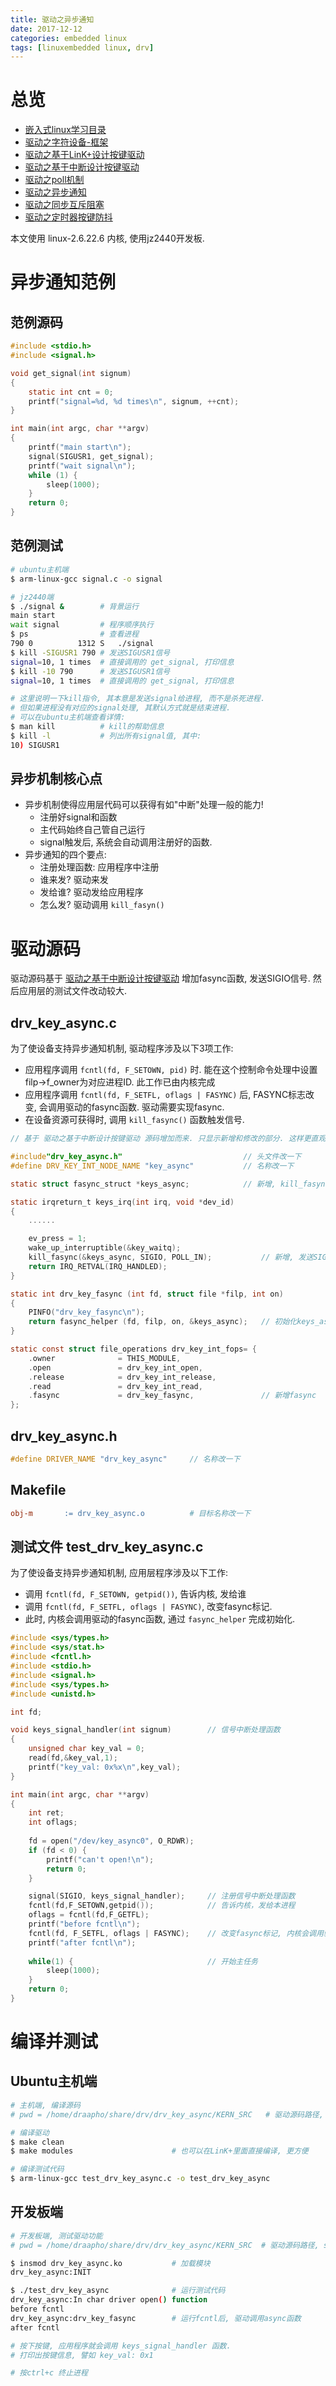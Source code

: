 ```yaml
---
title: 驱动之异步通知
date: 2017-12-12
categories: embedded linux
tags: [linuxembedded linux, drv]
---
```


# 总览
- [嵌入式linux学习目录](https://draapho.github.io/2017/11/23/1734-linux-content/)
- [驱动之字符设备-框架](https://draapho.github.io/2017/11/22/1733-drv-chr1/)
- [驱动之基于LinK+设计按键驱动](https://draapho.github.io/2017/11/30/1740-drv-chr2/)
- [驱动之基于中断设计按键驱动](https://draapho.github.io/2017/12/07/1741-drv-chr3/)
- [驱动之poll机制](https://draapho.github.io/2017/12/11/1742-drv-chr4/)
- [驱动之异步通知](https://draapho.github.io/2017/12/12/1743-drv-chr5/)
- [驱动之同步互斥阻塞](https://draapho.github.io/2017/12/13/1744-drv-chr6/)
- [驱动之定时器按键防抖](https://draapho.github.io/2018/01/04/1801-drv-chr7/)


本文使用 linux-2.6.22.6 内核, 使用jz2440开发板.

# 异步通知范例

## 范例源码
``` c
#include <stdio.h>
#include <signal.h>

void get_signal(int signum) 
{
	static int cnt = 0;
	printf("signal=%d, %d times\n", signum, ++cnt);
}

int main(int argc, char **argv)
{
	printf("main start\n");
	signal(SIGUSR1, get_signal);
	printf("wait signal\n");
	while (1) {
		sleep(1000);
	}
	return 0;
}
```

## 范例测试
``` bash
# ubuntu主机端
$ arm-linux-gcc signal.c -o signal

# jz2440端
$ ./signal &        # 背景运行
main start
wait signal         # 程序顺序执行
$ ps                # 查看进程
790 0          1312 S   ./signal
$ kill -SIGUSR1 790 # 发送SIGUSR1信号
signal=10, 1 times  # 直接调用的 get_signal, 打印信息
$ kill -10 790      # 发送SIGUSR1信号
signal=10, 1 times  # 直接调用的 get_signal, 打印信息

# 这里说明一下kill指令, 其本意是发送signal给进程, 而不是杀死进程.
# 但如果进程没有对应的signal处理, 其默认方式就是结束进程.
# 可以在ubuntu主机端查看详情:
$ man kill          # kill的帮助信息
$ kill -l           # 列出所有signal值, 其中:
10) SIGUSR1
```

## 异步机制核心点
- 异步机制使得应用层代码可以获得有如"中断"处理一般的能力!
    - 注册好signal和函数
    - 主代码始终自己管自己运行
    - signal触发后, 系统会自动调用注册好的函数.
- 异步通知的四个要点:
    - 注册处理函数: 应用程序中注册
    - 谁来发? 驱动来发
    - 发给谁? 驱动发给应用程序
    - 怎么发? 驱动调用 `kill_fasyn()`


# 驱动源码

驱动源码基于 [驱动之基于中断设计按键驱动](https://draapho.github.io/2017/12/07/1741-drv-chr3/) 
增加fasync函数, 发送SIGIO信号.
然后应用层的测试文件改动较大.


## drv_key_async.c

为了使设备支持异步通知机制, 驱动程序涉及以下3项工作:
- 应用程序调用 `fcntl(fd, F_SETOWN, pid)` 时. 能在这个控制命令处理中设置 filp->f_owner为对应进程ID. 此工作已由内核完成
- 应用程序调用 `fcntl(fd, F_SETFL, oflags | FASYNC)` 后, FASYNC标志改变, 会调用驱动的fasync函数. 驱动需要实现fasync. 
- 在设备资源可获得时, 调用 `kill_fasync()` 函数触发信号.


``` c
// 基于 驱动之基于中断设计按键驱动 源码增加而来. 只显示新增和修改的部分. 这样更直观易懂.

#include"drv_key_async.h"                           // 头文件改一下
#define DRV_KEY_INT_NODE_NAME "key_async"           // 名称改一下

static struct fasync_struct *keys_async;            // 新增, kill_fasync使用

static irqreturn_t keys_irq(int irq, void *dev_id)
{
    ......

    ev_press = 1;                              
    wake_up_interruptible(&key_waitq);     
    kill_fasync(&keys_async, SIGIO, POLL_IN);           // 新增, 发送SIGIO信号
    return IRQ_RETVAL(IRQ_HANDLED);
}

static int drv_key_fasync (int fd, struct file *filp, int on)
{
    PINFO("drv_key_fasync\n");
    return fasync_helper (fd, filp, on, &keys_async);   // 初始化keys_async
}

static const struct file_operations drv_key_int_fops= {
	.owner				= THIS_MODULE,
	.open				= drv_key_int_open,
	.release			= drv_key_int_release,
	.read				= drv_key_int_read,
	.fasync             = drv_key_fasync,               // 新增fasync
};
```

## drv_key_async.h

``` c
#define DRIVER_NAME "drv_key_async"     // 名称改一下
```

## Makefile

``` makefile
obj-m		:= drv_key_async.o          # 目标名称改一下
```


## 测试文件 test_drv_key_async.c

为了使设备支持异步通知机制, 应用层程序涉及以下工作:
- 调用 `fcntl(fd, F_SETOWN, getpid())`, 告诉内核, 发给谁 
- 调用 `fcntl(fd, F_SETFL, oflags | FASYNC)`, 改变fasync标记.
- 此时, 内核会调用驱动的fasync函数, 通过 `fasync_helper` 完成初始化.


``` c
#include <sys/types.h>  
#include <sys/stat.h>  
#include <fcntl.h>  
#include <stdio.h>
#include <signal.h>
#include <sys/types.h>
#include <unistd.h>

int fd;

void keys_signal_handler(int signum)        // 信号中断处理函数
{
    unsigned char key_val = 0;
    read(fd,&key_val,1);
    printf("key_val: 0x%x\n",key_val);
}

int main(int argc, char **argv)
{
    int ret;
    int oflags;
    
    fd = open("/dev/key_async0", O_RDWR);
    if (fd < 0) {
        printf("can't open!\n");
        return 0;
    }

    signal(SIGIO, keys_signal_handler);     // 注册信号中断处理函数
    fcntl(fd,F_SETOWN,getpid());            // 告诉内核，发给本进程
    oflags = fcntl(fd,F_GETFL);
    printf("before fcntl\n");
    fcntl(fd, F_SETFL, oflags | FASYNC);    // 改变fasync标记, 内核会调用驱动fasync, 完成初始化
    printf("after fcntl\n");
    
    while(1) {                              // 开始主任务
        sleep(1000);
    }
    return 0;
}
```


# 编译并测试

## Ubuntu主机端

``` bash
# 主机端, 编译源码
# pwd = /home/draapho/share/drv/drv_key_async/KERN_SRC   # 驱动源码路径, share是nfs共享文件夹

# 编译驱动
$ make clean
$ make modules                      # 也可以在LinK+里面直接编译, 更方便

# 编译测试代码
$ arm-linux-gcc test_drv_key_async.c -o test_drv_key_async
```

## 开发板端
``` bash
# 开发板端, 测试驱动功能
# pwd = /home/draapho/share/drv/drv_key_async/KERN_SRC  # 驱动源码路径, share是nfs共享文件夹

$ insmod drv_key_async.ko           # 加载模块
drv_key_async:INIT

$ ./test_drv_key_async              # 运行测试代码
drv_key_async:In char driver open() function
before fcntl
drv_key_async:drv_key_fasync        # 运行fcntl后, 驱动调用async函数
after fcntl

# 按下按键, 应用程序就会调用 keys_signal_handler 函数.
# 打印出按键信息, 譬如 key_val: 0x1

# 按ctrl+c 终止进程
```

